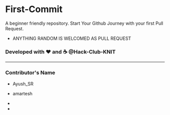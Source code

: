 # First-Commit
A beginner friendly repository.
Start Your Github Journey with your first Pull Request.

* ANYTHING RANDOM IS WELCOMED AS PULL REQUEST

### Developed with :heart: and :coffee: @Hack-Club-KNIT
-----------------------------------------------------------------

### Contributor's Name


*  Ayush_SR 

*  amartesh 

*

*
